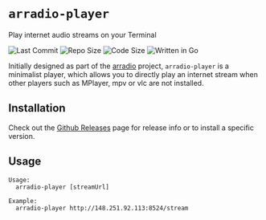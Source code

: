 # `arradio-player`

Play internet audio streams on your Terminal

![Last Commit](https://img.shields.io/github/last-commit/sepen/arradio-player)
![Repo Size](https://img.shields.io/github/repo-size/sepen/arradio-player)
![Code Size](https://img.shields.io/github/languages/code-size/sepen/arradio-player)
![Written in Go](https://img.shields.io/badge/written%20in-go-ff69b4)

Initially designed as part of the [arradio](https://github.com/sepen/arradio) project, `arradio-player` is a minimalist player, which allows you to directly play an internet stream when other players such as MPlayer, mpv or vlc are not installed.

## Installation

Check out the [Github Releases](https://github.com/sepen/arradio-player/releases) page for release info or to install a specific version.

## Usage
```
Usage:
  arradio-player [streamUrl]

Example:
  arradio-player http://148.251.92.113:8524/stream
```
